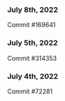 ### July 8th, 2022

Commit #169641

### July 5th, 2022

Commit #314353


### July 4th, 2022

Commit #72281
